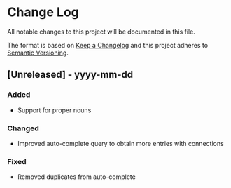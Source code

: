 
# Change Log
All notable changes to this project will be documented in this file.
 
The format is based on [Keep a Changelog](http://keepachangelog.com/)
and this project adheres to [Semantic Versioning](http://semver.org/).
 
## [Unreleased] - yyyy-mm-dd
 
### Added
- Support for proper nouns
 
### Changed
- Improved auto-complete query to obtain more entries with connections
 
### Fixed
- Removed duplicates from auto-complete
 